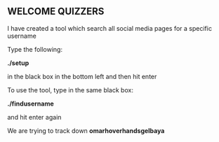 ## WELCOME QUIZZERS
I have created a tool which search all social media pages for a specific username

Type the following: 

__./setup__

in the black box in the bottom left and then hit enter

To use the tool, type in the same black box:

__./findusername__

and hit enter again

We are trying to track down __omarhoverhandsgelbaya__

